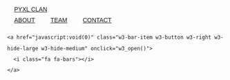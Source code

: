 <!DOCTYPE html>
<html>
<title>Pyxl Clan Website</title>
<meta charset="UTF-8">
<meta name="viewport" content="width=device-width, initial-scale=1">
<link rel="stylesheet" href="https://www.w3schools.com/w3css/4/w3.css">
<link rel="stylesheet" href="https://fonts.googleapis.com/css?family=Raleway">
<link rel="stylesheet" href="https://cdnjs.cloudflare.com/ajax/libs/font-awesome/4.7.0/css/font-awesome.min.css">
<style>
body,h1,h2,h3,h4,h5,h6 {font-family: "Raleway", sans-serif}
body, html {
    height: 100%;
    line-height: 1.8;
}
/* Full height image header */
.bgimg-1 {
    background-position: center;
    background-size: cover;
    background-image: url("pyxlbanner.png");
    min-height: 100%;
}
.w3-bar .w3-button {
    padding: 16px;
}
    .card{
  flex: 1;
   display: inline-flex;
  display: grid;
    height: 700px;
  flex-direction: column;
  justify-content: space-between;
    justify-content: space-around;
        
    box-shadow: 0 4px 8px 0 rgba(0,0,0,0.2);
  transition: 0.3s;
}
    }
</style>
<body>

<!-- Navbar (sit on top) -->
<div class="w3-top">
  <div class="w3-bar w3-white w3-card" id="myNavbar">
    <a href="#home" class="w3-bar-item w3-button w3-wide">PYXL CLAN</a>
    <!-- Right-sided navbar links -->
    <div class="w3-right w3-hide-small">
      <a href="#about" class="w3-bar-item w3-button">ABOUT</a>
      <a href="#team" class="w3-bar-item w3-button"><i class="fa fa-user"></i> TEAM</a>
      <a href="#contact" class="w3-bar-item w3-button"><i class="fa fa-envelope"></i> CONTACT</a>
    </div>
    <!-- Hide right-floated links on small screens and replace them with a menu icon -->

    <a href="javascript:void(0)" class="w3-bar-item w3-button w3-right w3-hide-large w3-hide-medium" onclick="w3_open()">
      <i class="fa fa-bars"></i>
    </a>
  </div>
</div>

<!-- Sidebar on small screens when clicking the menu icon -->
<nav class="w3-sidebar w3-bar-block w3-black w3-card w3-animate-left w3-hide-medium w3-hide-large" style="display:none" id="mySidebar">
  <a href="javascript:void(0)" onclick="w3_close()" class="w3-bar-item w3-button w3-large w3-padding-16">Close ×</a>
  <a href="#about" onclick="w3_close()" class="w3-bar-item w3-button">ABOUT</a>
  <a href="#team" onclick="w3_close()" class="w3-bar-item w3-button">TEAM</a>
  <a href="#contact" onclick="w3_close()" class="w3-bar-item w3-button">CONTACT</a>
</nav>

<!-- Header with full-height image -->
<header class="bgimg-1 w3-display-container w3-grayscale-min" id="home">
  <div class="w3-display-left w3-text-white" style="padding:48px">
  </div> 
  <div class="w3-display-bottomleft w3-text-grey w3-large" style="padding:24px 48px">
    <i class="fa fa-twitter w3-hover-opacity"></i>
  </div>
</header>

<!-- About Section -->
<div class="w3-container" style="padding:128px 16px" id="about">
  <h3 class="w3-center">ABOUT PYXL CLAN</h3>
  <p class="w3-center w3-large">We are a gaming team that strives to embody integrity, accountability, adaptability, positivity, and gracious professionalism. However we are also a family that is full of support for our team-mates and fans in the gaming world. Our members work hard to improve as gamers and team members. Pyxl is currently a growing clan and we are dedicated to make a name for ourselves, so check out our team and spread the word. </p>
  <div class="w3-row-padding w3-center" style="margin-top:64px">
    <div class="w3-quarter">
</div>

<!-- Promo Section -->
<div class="w3-container w3-light-grey" style="padding:128px 16px">
  <div class="w3-row-padding w3-grayscale">
    <div class="w3-col m6">
      <h3>WE PLAY GAMES</h3>
      <p> We are a team that is mostly comprised of fortnite players and has a focus on fortnite gaming and streaming. However, members are open to playing and streaming games other than fortnite as well.</p>
    </div>
    <div class="w3-col m6">
      <img class="w3-image w3-round-large" src="fortniteimg1.jpg" alt="fortniteimg" width="700" height="394">
    </div>
  </div>
</div>

<!-- Team Section1 -->
<div class="w3-container" style="padding:128px 16px" id="team">
  <h3 class="w3-center">THE TEAM</h3>
  <div class="w3-row-padding w3-grayscale" style="margin-top:64px">
      
    <div class="w3-col l3 m6 w3-margin-bottom">
      <div class="card">
          <a href="https://www.twitch.tv/alecohn" target="_blank"><img src="pyxlalecohn.png" alt="alec" style="width:100%"></a>
        <div class="w3-container">
          <h3>Pyxl AlecOhn</h3>
          <p class="w3-opacity">Founder & Leader</p>
          <p>Alec is 19 years old. He plays Fortnite, Roblox, R6 Siege, and CS:GO. He loves gaming because of the positive escape it can provide from the negativity of the outside world. In his free-time he likes listening to music.</p>
        </div>
      </div>
    </div>
    <div class="w3-col l3 m6 w3-margin-bottom">
      <div class="card">
          <a href="https://www.twitch.tv/" target="_blank"><img src="pyxlreguluh.png" alt="reguluh" style="width:100%"></a>
        <div class="w3-container">
          <h3>Pyxl Reguluh</h3>
          <p class="w3-opacity">Member</p>
          <p>Reguluh is 18 years old. She plays Fortnite and Black Ops. She loves gaming because its the only thing that truly makes her happy nowadays and it’s super fun and she meets so many great people. In her free-time she likes to paint and draw, or go out with friends.</p>
        </div>
      </div>
    </div>
    <div class="w3-col l3 m6 w3-margin-bottom">
      <div class="card">
          <a href="https://www.twitch.tv/blitzgirl007" target="_blank"><img src="pyxlblitzgirl.png" alt="blitz" style="width:100%"></a>
        <div class="w3-container">
          <h3>Pyxl BlitzGirl</h3>
          <p class="w3-opacity">Manager & Leader</p>
          <p> BlitzGirl is 17 years old. She plays Fortnite, Diablo 3, Dota 2, and Mariokart. She loves gaming because of the supportive, caring community and the escape they provide. In her free-time she likes to surf and build robots.</p>
        </div>
      </div>
    </div>
    <div class="w3-col l3 m6 w3-margin-bottom">
      <div class="card">
          <a href="https://www.twitch.tv/steezy_tv" target="_blank"><img src="pyxlsteezy.png" alt="steezy" style="width:100%"></a>
        <div class="w3-container">
          <h3>Pyxl Steezy</h3>
          <p class="w3-opacity">Member</p>
          <p>Steezy is 23 years old. He plays Fortnite, League of Legends, PUBG, Overwatch, and more. He likes gaming because it’s fun and helps cope with stress. In his free-time he enjoys exercising and going to parties with friends.</p>
        </div>
      </div>
    </div>
    <div class="w3-col l3 m6 w3-margin-bottom">
      <div class="card">
          <a href="https://www.twitch.tv/yezzeh" target="_blank"><img src="pyxlyezzeh.png" alt="yezzeh" style="width:100%"></a>
        <div class="w3-container">
          <h3>Pyxl Yezzeh</h3>
          <p class="w3-opacity">Manager & Member</p>
          <p>Yezzeh is 21 years old. He plays Fortnite and World of Warcraft. He loves gaming because it’s an escape from real life, and you can get immersed in any world. In his free-time he likes to make music with friends and watch sports.</p>
        </div>
      </div>
    </div>
    <div class="w3-col l3 m6 w3-margin-bottom">
      <div class="card">
          <a href="https://www.twitch.tv/ixamot" target="_blank"><img src="pyxlxamot.png" alt="xamot" style="width:100%"></a>
        <div class="w3-container">
          <h3>Pyxl Xamot</h3>
          <p class="w3-opacity">Member</p>
          <p>Xamot is 19 years old. He plays Fortnite, Black Ops, Skyrim, and R6 Siege. He loves gaming because it helps him get away from everything. In his free-time he likes to go out with friends and spend time with his girlfriend and dogs.</p>
        </div>
      </div>
    </div>
    <div class="w3-col l3 m6 w3-margin-bottom">
      <div class="card">
          <a href="https://www.twitch.tv/" target="_blank"><img src="pyxlkyle.png" alt="kyle" style="width:100%"></a>
        <div class="w3-container">
          <h3>Pyxl Kyle</h3>
          <p class="w3-opacity">Member</p>
          <p>Kyle is 16 years old. He plays Fortnite, CS:GO, R6 Siege, and more. He loves gaming because he was exposed at a young age and became a natural. In his free-time he likes to play piano and baseball.</p>
        </div>
      </div>
    </div>
       <div class="w3-col l3 m6 w3-margin-bottom">
      <div class="card">
          <a href="https://www.twitch.tv/alpha_galixqe" target="_blank"><img src="pyxlgalixqe.png" alt="galixqe" style="width:100%"></a>
        <div class="w3-container">
          <h3>Pyxl Galixqe</h3>
          <p class="w3-opacity">Member</p>
          <p>Galixqe is 13 years old. He plays Fortnite, Overwatch, and Battlefield 1. He loves gaming because its fun, and very team based and you make a lot of friends. In his free-time he likes playing trumpet and football.</p>
        </div>
      </div>
    </div>
    <div class="w3-col l3 m6 w3-margin-bottom">
      <div class="card">
          <a href="https://www.twitch.tv/theswolegamer_" target="_blank"><img src="pyxlswole.png" alt="swolegamer" style="width:100%"></a>
        <div class="w3-container">
          <h3>Pyxl TheSwoleGamer</h3>
          <p class="w3-opacity">Member</p>
          <p>TheSwoleGamer is 23 years old. He plays Fortnite and a little Minecraft. He loves gaming because of the community and how he can meet new people and rekindle old friendships. In his free-time he loves fitness.</p>
        </div>
      </div>
    </div>
    <div class="w3-col l3 m6 w3-margin-bottom">
      <div class="card">
          <a href="https://www.twitch.tv/elite360" target="_blank"><img src="pyxlelite360.png" alt="elite360" style="width:100%"></a>
        <div class="w3-container">
          <h3>Pyxl Elite360</h3>
          <p class="w3-opacity">Manager & Member</p>
          <p>Elite360 is 14 years old. He plays Fortnite and Call of Duty. He loves gaming because they’re made to have fun and he likes to have fun playing them. In his free-time he likes to play sports and exercise and hang out with family.</p>
        </div>
      </div>
    </div>
    <div class="w3-col l3 m6 w3-margin-bottom">
      <div class="card">
          <a href="https://www.twitch.tv/alexamcfn" target="_blank"><img src="pyxlalexa.png" alt="alexa" style="width:100%"></a>
        <div class="w3-container">
          <h3>Pyxl Alexa</h3>
          <p class="w3-opacity">Social Media Manager & Member</p>
          <p>Alexa is 15 years old. She plays Fortnite, Black Ops, and occasionally Minecraft. She loves gaming because it's a way for her to escape from real world stress. In her free-time she likes to sing, play guitar, and make video edits for her instagram.</p>
        </div>
      </div>
    </div>
    <div class="w3-col l3 m6 w3-margin-bottom">
      <div class="card">
          <a href="https://www.twitch.tv/mrfishey904" target="_blank"><img src="pyxlmrfishy.png" alt="mrfishy" style="width:100%"></a>
        <div class="w3-container">
          <h3>Pyxl Mr.Fishy</h3>
          <p class="w3-opacity">Moderator & Member</p>
          <p>Mr. Fishy is 17 years old. He mainly plays Fortnite. He loves gaming because it gives him time to cool down, chill out, and have fun. In his free-time he enjoys singing and listening to music as well as drawing and sketching. </p>
        </div>
      </div>
    </div>
    <div class="w3-col l3 m6 w3-margin-bottom">
      <div class="card">
          <a href="https://www.twitch.tv/javipoisonk1l1" target="_blank"><img src="pyxlpoison.png" alt="poison" style="width:100%"></a>
        <div class="w3-container">
          <h3>Pyxl Poison</h3>
          <p class="w3-opacity">Member</p>
          <p>Poison is 15 years old. He plays Fortnite and Black Ops. He loves gaming because it’s something his dad showed him when he was barely 5 years old on the PS2. In his free-time, his favorite thing to do is just read a book.</p>
        </div>
      </div>
    </div>
    <div class="w3-col l3 m6 w3-margin-bottom">
      <div class="card">
          <a href="https://www.twitch.tv/banditeh" target="_blank"><img src="pyxlbanditeh.png" alt="banditeh" style="width:100%"></a>
        <div class="w3-container">
          <h3>Pyxl Banditeh</h3>
          <p class="w3-opacity">Analyst & Member</p>
          <p>Banditeh is 13 years old. He plays Fortnite and CS:GO. He loves gaming because he enjoys being good at them, winning games, and they’re overall fun. In his free-time he plays soccer.</p>
        </div>
      </div>
    </div>
    <div class="w3-col l3 m6 w3-margin-bottom">
      <div class="card">
          <a href="https://www.twitch.tv/cpu_express" target="_blank"><img src="pyxlricko.png" alt="ricko" style="width:100%"></a>
        <div class="w3-container">
          <h3>Pyxl Ricko</h3>
          <p class="w3-opacity">Editor & Member</p>
          <p>Ricko is 18 years old. He plays lot of different games and a talented video editor for the team. He loves gaming because it’s a nice way for him to connect with people and play with friends. In his free-time he enjoys listening to music and editing videos.</p>
        </div>
      </div>
    </div>
    <div class="w3-col l3 m6 w3-margin-bottom">
      <div class="card">
          <a href="https://www.twitch.tv/hazeylive" target="_blank"><img src="pyxlhazey.png" alt="hazey" style="width:100%"></a>
        <div class="w3-container">
          <h3>Pyxl Hazey</h3>
          <p class="w3-opacity">Member</p>
          <p>Hazey is 13 years old. He plays Fortnite. He loves gaming because he loves the satisfaction of beating a challenge and sometimes you meet really cool people. In his free-time he plays soccer and loves hanging out with friends.</p>
        </div>
      </div>
    </div>
    <div class="w3-col l3 m6 w3-margin-bottom">
      <div class="card">
          <a href="https://www.twitch.tv/" target="_blank"><img src="pyxlenvy.png" alt="envy" style="width:100%"></a>
        <div class="w3-container">
          <h3>Pyxl Envy</h3>
          <p class="w3-opacity">Member</p>
          <p>Envy is 13 years old. He plays Fornite, Black Ops, League of Legends, and Red Dead Redemption. He loves gaming because he started from a young age and wants to become a big streamer in the future. In his free-time he likes to play football.</p>
        </div>
      </div>
    </div>
    <div class="w3-col l3 m6 w3-margin-bottom">
      <div class="card">
          <a href="https://www.twitch.tv" target="_blank"><img src="pyxlchewy.png" alt="chewy" style="width:100%"></a>
        <div class="w3-container">
          <h3>Pyxl Chewy</h3>
          <p class="w3-opacity">Member</p>
          <p>Chewy is 9 years old. He mainly plays Fortnite. He loves gaming because there are more interesting new games released every and because he can meet more people that help him with his gaming and are fun to play with. In his free-time he likes playing board games, chatting with friends and watching other streamers.</p>
        </div>
      </div>
    </div>
      <div class="w3-col l3 m6 w3-margin-bottom">
      <div class="card">
          <a href="https://www.twitch.tv/nic_fleury" target="_blank"><img src="pyxlnicfleury.png" alt="fleury" style="width:100%"></a>
        <div class="w3-container">
          <h3>Pyxl Nic Fleury</h3>
          <p class="w3-opacity">Member</p>
          <p>Nic Fleury is 18 years old. He plays Fortnite as well as any other games with a good storyline and gameplay. He loves gaming because he enjoys talking with others and playing games with other people for the fun of it. In his free-time he likes learning to play the piano and guitar and just hang out with friends.</p>
        </div>
      </div>
    </div>
    <div class="w3-col l3 m6 w3-margin-bottom">
      <div class="card">
          <a href="https://www.twitch.tv/" target="_blank"><img src="pyxlunite.png" alt="unite" style="width:100%"></a>
        <div class="w3-container">
          <h3>Pyxl Unite</h3>
          <p class="w3-opacity">Moderator & Member</p>
          <p>Unite is 17 years old. He plays Fifa and Fortnite. He loves gaming because he’s had a passion for games from a young age. In his free-time he enjoys playing soccer and table tennis or hanging out and watching Netflix.</p>
        </div>
      </div>
    </div>
    <div class="w3-col l3 m6 w3-margin-bottom">
      <div class="card">
          <a href="https://www.twitch.tv" target="_blank"><img src="pyxlhybrid.png" alt="hybrid" style="width:100%"></a>
        <div class="w3-container">
          <h3>Pyxl Hybrid</h3>
          <p class="w3-opacity">Member</p>
          <p>Hybrid is 16 years old. He plays Fortnite, Black Ops, and NBA2K. He loves gaming because he can talk to people without judgement and it’s really fun. In his free-time he enjoys playing basketball.</p>
        </div>
      </div>
    </div>
  </div>
</div>
      
      <!-- Discord Section -->
<div class="w3-container w3-light-grey" style="padding:120px 16px">
  <div class="w3-row-padding">
    <div class="w3-col m6">
      <h3>JOIN THE DISCORD</h3>
      <p>Come support us on our discord! Join us in games, talk to us in voice chat or in the text channels, and tryout to be a member and part of the family. Stay up to date with events, tournaments, and everything Pyxl!</p>
    </div>
    <div class="w3-col m6">
      <iframe src="https://discordapp.com/widget?id=513439813207064576&theme=dark" width="555" height="230" allowtransparency="true" frameborder="0"></iframe>
    </div>
  </div>
</div>
 <br>
      

<!-- Modal for full size images on click-->
<div id="modal01" class="w3-modal w3-black" onclick="this.style.display='none'">
  <span class="w3-button w3-xxlarge w3-black w3-padding-large w3-display-topright" title="Close Modal Image">×</span>
  <div class="w3-modal-content w3-animate-zoom w3-center w3-transparent w3-padding-64">
    <img id="img01" class="w3-image">
    <p id="caption" class="w3-opacity w3-large"></p>
  </div>
</div>

<!-- Contact Section -->
<div class="w3-container w3-light-grey" style="padding:128px 16px" id="contact">
  <h3 class="w3-center">CONTACT</h3>
  <p class="w3-center w3-large">Lets get in touch. Send us a message:</p>
  <div style="margin-top:48px">
    <p><i class="fa fa-envelope fa-fw w3-xxlarge w3-margin-right"> </i> Email: Pyxlclan123@gmail.com</p>
    <br>
    <form action="mailto:pyxlclan123@gmail.com" method="get">
      <p><input type="text" class="w3-input w3-border" type="text" placeholder="Name" required name="first_name"></p>
      <p><input type="text" class="w3-input w3-border" type="text" placeholder="Email" required name="email_address"></p>
      <p><input type="text" name="message" class="w3-input w3-border" type="text" placeholder="Message" required name="message"></p>
      <p>
        <button class="w3-button w3-black" type="submit" value="send">
          <i class="fa fa-paper-plane"><form method="post" action="send_mail.php"><p></p> </form> </i> SEND MESSAGE
        </button>
      </p>
    </form>

<!-- Footer -->
<footer class="w3-center w3-black w3-padding-64">
  <a href="#home" class="w3-button w3-light-grey"><i class="fa fa-arrow-up w3-margin-right"></i>To the top</a>
  <button class="w3-xlarge w3-section w3-black" type="submit">
    <a href="https://twitter.com/Pyxlc"><i class="fa fa-twitter w3-hover-opacity"></a></i>
    </button>
     </footer>
      
<script>

// Toggle between showing and hiding the sidebar when clicking the menu icon
var mySidebar = document.getElementById("mySidebar");

function w3_open() {
    if (mySidebar.style.display === 'block') {
        mySidebar.style.display = 'none';
    } else {
        mySidebar.style.display = 'block';
    }
}

// Close the sidebar with the close button
function w3_close() {
    mySidebar.style.display = "none";
}
</script>

</body>
</html>
